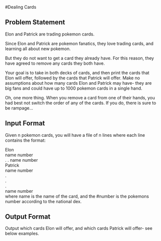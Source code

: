#Dealing Cards

Problem Statement
----------------

Elon and Patrick are trading pokemon cards.

Since Elon and Patrick are pokemon fanatics, they love trading cards, and learning all about new pokemon.

But they do not want to get a card they already have. For this reason, they have agreed to remove any cards they both have.

Your goal is to take in both decks of cards, and then print the cards that Elon will offer, followed by the cards that Patrick will offer. Make no assumptions about how many cards Elon and Patrick may have- they are big fans and could have up to 1000 pokemon cards in a single hand.

Oh, one more thing. When you remove a card from one of their hands, you had best not switch the order of any of the cards. If you do, there is sure to be rampage...

Input Format
-----------

Given n pokemon cards, you will have a file of n lines where each line contains the format:

Elon  
name number  
.
.
name number  
Patrick  
name number  
.  
.  
.  
name number  
where name is the name of the card, and the #number is the pokemons number according to the national dex.

Output Format
-------------

Output which cards Elon will offer, and which cards Patrick will offer- see below examples.
